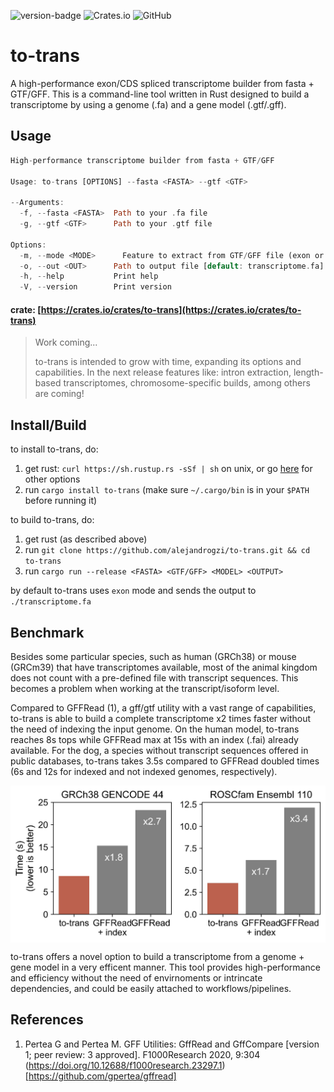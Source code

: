 ![version-badge](https://img.shields.io/badge/version-0.1.0-green)
![Crates.io](https://img.shields.io/crates/v/to-trans)
![GitHub](https://img.shields.io/github/license/alejandrogzi/noel?color=blue)


# to-trans

A high-performance exon/CDS spliced transcriptome builder from fasta + GTF/GFF.
This is a command-line tool written in Rust designed to build a transcriptome 
by using a genome (.fa) and a gene model (.gtf/.gff).

## Usage
``` rust
High-performance transcriptome builder from fasta + GTF/GFF

Usage: to-trans [OPTIONS] --fasta <FASTA> --gtf <GTF>

--Arguments:
  -f, --fasta <FASTA>  Path to your .fa file
  -g, --gtf <GTF>      Path to your .gtf file

Options:
  -m, --mode <MODE>      Feature to extract from GTF/GFF file (exon or CDS) [default: exon]
  -o, --out <OUT>      Path to output file [default: transcriptome.fa].
  -h, --help           Print help
  -V, --version        Print version
```

#### crate: [https://crates.io/crates/to-trans](https://crates.io/crates/to-trans)

> Work coming...
>
> to-trans is intended to grow with time, expanding its options and capabilities.
In the next release features like: intron extraction, length-based transcriptomes,
chromosome-specific builds, among others are coming!


## Install/Build
to install to-trans, do:

1. get rust: `curl https://sh.rustup.rs -sSf | sh` on unix, or go [here](https://www.rust-lang.org/tools/install) for other options
2. run `cargo install to-trans` (make sure `~/.cargo/bin` is in your `$PATH` before running it)

to build to-trans, do:

1. get rust (as described above)
2. run `git clone https://github.com/alejandrogzi/to-trans.git && cd to-trans`
3. run `cargo run --release <FASTA> <GTF/GFF> <MODEL> <OUTPUT>`

by default to-trans uses `exon` mode and sends the output to `./transcriptome.fa`

## Benchmark

Besides some particular species, such as human (GRCh38) or mouse (GRCm39) 
that have transcriptomes available, most of the animal kingdom does not 
count with a pre-defined file with transcript sequences. This becomes a 
problem when working at the transcript/isoform level. 

Compared to GFFRead (1), a gff/gtf utility with a vast range of capabilities,
to-trans is able to build a complete transcriptome x2 times faster without the
need of indexing the input genome. On the human model, to-trans reaches 8s tops
while GFFRead max at 15s with an index (.fai) already available. For the dog,
a species without transcript sequences offered in public databases, to-trans
takes 3.5s compared to GFFRead doubled times (6s and 12s for indexed and not 
indexed genomes, respectively).

<p align="center">
    <img width=600 align="center" src="./supp/bench.jpeg">
</p>


to-trans offers a novel option to build a transcriptome from a genome + gene model
in a very efficent manner. This tool provides high-performance and efficiency
without the need of envirnoments or intrincate dependencies, and could be easily
attached to workflows/pipelines.


## References
1. Pertea G and Pertea M. GFF Utilities: GffRead and GffCompare [version 1; peer review: 3 approved]. F1000Research 2020, 9:304 (https://doi.org/10.12688/f1000research.23297.1) [https://github.com/gpertea/gffread]
